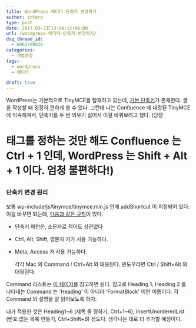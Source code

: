 ```yaml
---
title: WordPress 에디터 단축키 변경하기
author: interp
type: post
date: 2017-03-23T13:04:12+00:00
url: /wordpress-에디터-단축키-변경하기/
dsq_thread_id:
  - 6062708036
categories:
  - 개발환경
tags:
  - wordpress
  - 에디터

draft: true
---
```

WordPress는 기본적으로 TinyMCE를 탑재하고 있는데, [기본 단축키][1]가 존재한다. 글을 작성할 때 굉장히 편하게 쓸 수 있다. 그런데 나는 Confluence 에 내장된 TinyMCE에 익숙해져서, 단축키를 두 번 외우기 싫어서 이걸 바꿔보려고 했다. (당장 <h1> 태그를 정하는 것만 해도 Confluence 는 Ctrl + 1 인데, WordPress 는 Shift + Alt + 1 이다. 엄청 불편하다!)

### 단축키 변경 원리

보통 wp-include/js/tinymce/tinymce.min.js 안에 addShortcut 이 지정되어 있다. 이걸 바꾸면 되는데, [다음과 같은 규칙][2]이 있다.

  * 단축키 패턴은, 소문자로 적어도 상관없다
  * Ctrl, Alt, Shift, 영문자 키가 사용 가능하다.
  * Meta, Access 가 사용 가능하다.
  
    각각 Mac 의 Command / Ctrl+Alt 와 대응된다. 윈도우라면 Ctrl / Shift+Alt 와 대응된다.

Command 리스트는 [이 페이지][3]를 참고하면 된다. 참고로 Heading 1, Heading 2 를 나타내는 Command 는 'Heading' 이 아니라 'FormatBlock' 이란 이름이다. 각 Command 의 설명을 잘 읽어보도록 하자.

내가 적용한 것은 Heading1~6 (제목 줄 정하기, Ctrl+1~6), InsertUnorderedList (번호 없는 목록 만들기, Ctrl+Shift+B) 정도다. 생각나는 대로 더 추가할 예정이다.

 [1]: https://www.tinymce.com/docs/advanced/keyboard-shortcuts/#editorkeyboardshortcuts
 [2]: http://archive.tinymce.com/wiki.php/api4:class.tinymce.Shortcuts
 [3]: https://www.tinymce.com/docs/advanced/editor-command-identifiers/

